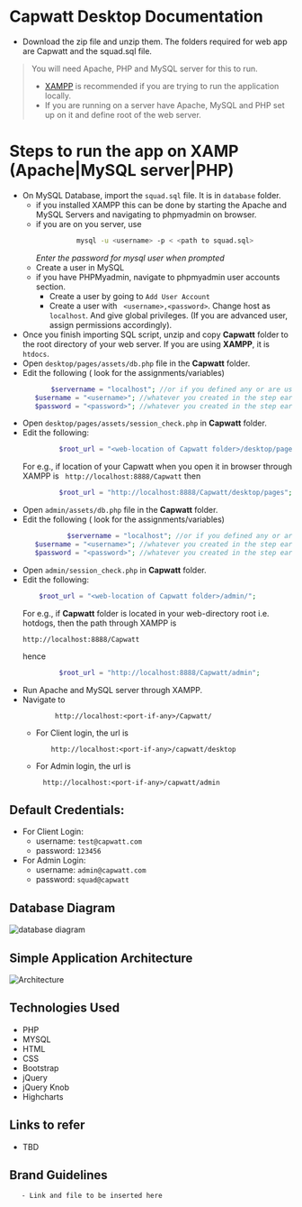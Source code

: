 
# Capwatt Desktop Documentation

- Download the zip file and unzip them. The folders required for web app are Capwatt and the squad.sql file.
> You will need Apache, PHP and MySQL server for this to run.
> - [XAMPP](https://www.apachefriends.org/download.html) is recommended if you are trying to run the application locally.
>  - If you are running on a server have Apache, MySQL and PHP set up on it and define root of the web server.


# Steps to run the app on XAMP (Apache|MySQL server|PHP)

- On MySQL Database, import the ```squad.sql``` file. It is in ```database``` folder.
	- if you installed XAMPP this can be done by starting the Apache and MySQL Servers and navigating to phpmyadmin on browser.
	- if you are on you server, use
	  ```sh
		 		mysql -u <username> -p < <path to squad.sql>
		```
		*Enter the password for mysql user when prompted*
	- Create a user in MySQL
	- if you have PHPMyadmin, navigate to phpmyadmin user accounts section.
		- Create a user by going to ``` Add User Account ```
		- Create a user with ``` <username>,<password>```. Change host as ```localhost```. And give global privileges. (If you are advanced user, assign permissions accordingly).
- Once you finish importing SQL script, unzip and copy **Capwatt** folder to the root directory of your web server. If you are using **XAMPP**, it is ```htdocs```.
- Open ``` desktop/pages/assets/db.php ``` file in the **Capwatt** folder.
- Edit the following ( look for the assignments/variables)
	 ```php
	   		$servername = "localhost"; //or if you defined any or are using server
        $username = "<username>"; //whatever you created in the step earlier
        $password = "<password>"; //whatever you created in the step earlier
   ```
- Open ```desktop/pages/assets/session_check.php``` in **Capwatt** folder.
- Edit the following:
   ```php
	 		$root_url = "<web-location of Capwatt folder>/desktop/pages/";
	 ```
   For e.g., if location of your Capwatt when you open it in browser through XAMPP is ``` http://localhost:8888/Capwatt``` then
   ```php
	 		$root_url = "http://localhost:8888/Capwatt/desktop/pages";
	 ```
- Open ``` admin/assets/db.php ``` file in the **Capwatt** folder.
- Edit the following ( look for the assignments/variables)
	 ```php  
	 			$servername = "localhost"; //or if you defined any or are using server
        $username = "<username>"; //whatever you created in the step earlier
        $password = "<password>"; //whatever you created in the step earlier
   ```
- Open ```admin/session_check.php``` in **Capwatt** folder.
- Edit the following:
   ```php
	   $root_url = "<web-location of Capwatt folder>/admin/";
	 ```
   For e.g., if **Capwatt** folder is located in your web-directory root i.e. hotdogs, then the path through XAMPP is
	 ```
	 http://localhost:8888/Capwatt
	 ```
	 hence
   ```php
	 		$root_url = "http://localhost:8888/Capwatt/admin";
	 ```
- Run Apache and MySQL server through XAMPP.
- Navigate to
	```
 			http://localhost:<port-if-any>/Capwatt/
	```
	- For Client login, the url is
	 ```
	 		http://localhost:<port-if-any>/capwatt/desktop
	 ```
	- For Admin login, the url is
	```
		 http://localhost:<port-if-any>/capwatt/admin
	```


## Default Credentials:

 - For Client Login:
	 - username: ```test@capwatt.com```
	 - password: ```123456```
 - For Admin Login:
	 - username: ```admin@capwatt.com```
	 - password: ```squad@capwatt```

## Database Diagram
![database diagram](https://imgur.com/a/Jx7xlnS)

## Simple Application Architecture
![Architecture <host can be Linux or Windows or anything you use.>](https://imgur.com/pXQtRD9)

## Technologies Used

 - PHP
 - MYSQL
 - HTML
 - CSS  
 - Bootstrap  
 - jQuery
 - jQuery Knob
 - Highcharts

## Links to refer
   - TBD

## Brand Guidelines
	   - Link and file to be inserted here
